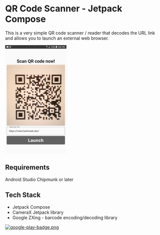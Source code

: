 # QR Code Scanner - Jetpack Compose

This is a very simple QR code scanner / reader that decodes the URL link and allows you to launch an external web browser.

![](screenshots/Screenshot_03_small.png)

## Requirements
Android Studio Chipmunk or later

## Tech Stack
- Jetpack Compose
- CameraX Jetpack library
- Google ZXing -  barcode encoding/decoding library

[![google-play-badge.png](https://play.google.com/intl/en_us/badges/static/images/badges/en_badge_web_generic.png)](https://play.google.com/store/apps/details?id=vtsen.hashnode.dev.qrcodescanner)
